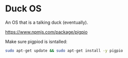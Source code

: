 # Duck OS

An OS that is a talking duck (eventually).

https://www.npmjs.com/package/pigpio

Make sure pigpiod is isntalled:

```bash
sudo apt-get update && sudo apt-get install -y pigpio
```

